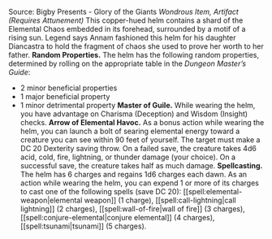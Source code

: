 Source: Bigby Presents - Glory of the Giants
*Wondrous Item, Artifact (Requires Attunement)*
This copper-hued helm contains a shard of the Elemental Chaos embedded in its forehead, surrounded by a motif of a rising sun. Legend says Annam fashioned this helm for his daughter Diancastra to hold the fragment of chaos she used to prove her worth to her father.
**Random Properties.** The helm has the following random properties, determined by rolling on the appropriate table in the *Dungeon Master’s Guide*:
* 2 minor beneficial properties
* 1 major beneficial property
* 1 minor detrimental property
**Master of Guile.** While wearing the helm, you have advantage on Charisma (Deception) and Wisdom (Insight) checks.
**Arrow of Elemental Havoc.** As a bonus action while wearing the helm, you can launch a bolt of searing elemental energy toward a creature you can see within 90 feet of yourself. The target must make a DC 20 Dexterity saving throw. On a failed save, the creature takes 4d6 acid, cold, fire, lightning, or thunder damage (your choice). On a successful save, the creature takes half as much damage.
**Spellcasting.** The helm has 6 charges and regains 1d6 charges each dawn. As an action while wearing the helm, you can expend 1 or more of its charges to cast one of the following spells (save DC 20): [[spell:elemental-weapon|elemental weapon]] (1 charge), [[spell:call-lightning|call lightning]] (2 charges), [[spell:wall-of-fire|wall of fire]] (3 charges), [[spell:conjure-elemental|conjure elemental]] (4 charges), [[spell:tsunami|tsunami]] (5 charges).